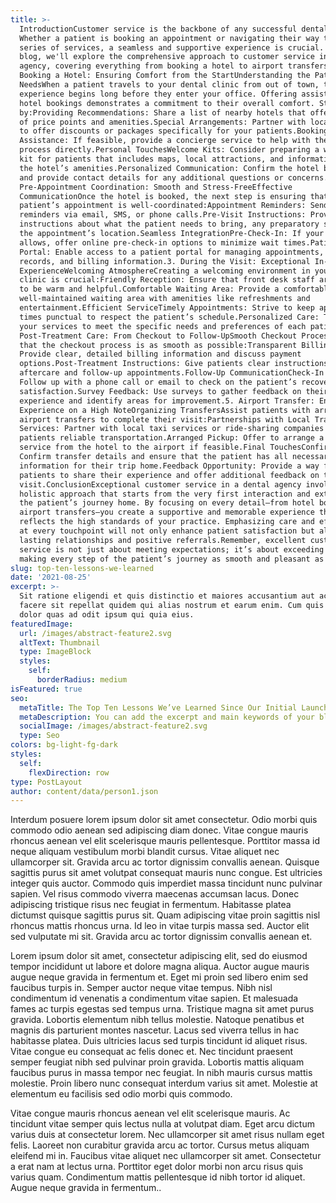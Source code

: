 ```yaml
---
title: >-
  IntroductionCustomer service is the backbone of any successful dental agency.
  Whether a patient is booking an appointment or navigating their way through a
  series of services, a seamless and supportive experience is crucial. In this
  blog, we'll explore the comprehensive approach to customer service in a dental
  agency, covering everything from booking a hotel to airport transfers.1.
  Booking a Hotel: Ensuring Comfort from the StartUnderstanding the Patient's
  NeedsWhen a patient travels to your dental clinic from out of town, their
  experience begins long before they enter your office. Offering assistance with
  hotel bookings demonstrates a commitment to their overall comfort. Start
  by:Providing Recommendations: Share a list of nearby hotels that offer a range
  of price points and amenities.Special Arrangements: Partner with local hotels
  to offer discounts or packages specifically for your patients.Booking
  Assistance: If feasible, provide a concierge service to help with the booking
  process directly.Personal TouchesWelcome Kits: Consider preparing a welcome
  kit for patients that includes maps, local attractions, and information about
  the hotel’s amenities.Personalized Communication: Confirm the hotel booking
  and provide contact details for any additional questions or concerns.2.
  Pre-Appointment Coordination: Smooth and Stress-FreeEffective
  CommunicationOnce the hotel is booked, the next step is ensuring that the
  patient’s appointment is well-coordinated:Appointment Reminders: Send timely
  reminders via email, SMS, or phone calls.Pre-Visit Instructions: Provide clear
  instructions about what the patient needs to bring, any preparatory steps, and
  the appointment’s location.Seamless IntegrationPre-Check-In: If your system
  allows, offer online pre-check-in options to minimize wait times.Patient
  Portal: Enable access to a patient portal for managing appointments, medical
  records, and billing information.3. During the Visit: Exceptional In-Office
  ExperienceWelcoming AtmosphereCreating a welcoming environment in your dental
  clinic is crucial:Friendly Reception: Ensure that front desk staff are trained
  to be warm and helpful.Comfortable Waiting Area: Provide a comfortable and
  well-maintained waiting area with amenities like refreshments and
  entertainment.Efficient ServiceTimely Appointments: Strive to keep appointment
  times punctual to respect the patient’s schedule.Personalized Care: Tailor
  your services to meet the specific needs and preferences of each patient.4.
  Post-Treatment Care: From Checkout to Follow-UpSmooth Checkout ProcessEnsure
  that the checkout process is as smooth as possible:Transparent Billing:
  Provide clear, detailed billing information and discuss payment
  options.Post-Treatment Instructions: Give patients clear instructions for
  aftercare and follow-up appointments.Follow-Up CommunicationCheck-In Calls:
  Follow up with a phone call or email to check on the patient’s recovery and
  satisfaction.Survey Feedback: Use surveys to gather feedback on their
  experience and identify areas for improvement.5. Airport Transfer: Ending the
  Experience on a High NoteOrganizing TransfersAssist patients with arranging
  airport transfers to complete their visit:Partnerships with Local Transport
  Services: Partner with local taxi services or ride-sharing companies to offer
  patients reliable transportation.Arranged Pickup: Offer to arrange a pick-up
  service from the hotel to the airport if feasible.Final TouchesConfirmation:
  Confirm transfer details and ensure that the patient has all necessary
  information for their trip home.Feedback Opportunity: Provide a way for
  patients to share their experience and offer additional feedback on their
  visit.ConclusionExceptional customer service in a dental agency involves a
  holistic approach that starts from the very first interaction and extends to
  the patient’s journey home. By focusing on every detail—from hotel bookings to
  airport transfers—you create a supportive and memorable experience that
  reflects the high standards of your practice. Emphasizing care and efficiency
  at every touchpoint will not only enhance patient satisfaction but also build
  lasting relationships and positive referrals.Remember, excellent customer
  service is not just about meeting expectations; it’s about exceeding them and
  making every step of the patient’s journey as smooth and pleasant as possible.
slug: top-ten-lessons-we-learned
date: '2021-08-25'
excerpt: >-
  Sit ratione eligendi et quis distinctio et maiores accusantium aut accusamus
  facere sit repellat quidem qui alias nostrum et earum enim. Cum quis sint eos
  dolor quas ad odit ipsum qui quia eius.
featuredImage:
  url: /images/abstract-feature2.svg
  altText: Thumbnail
  type: ImageBlock
  styles:
    self:
      borderRadius: medium
isFeatured: true
seo:
  metaTitle: The Top Ten Lessons We’ve Learned Since Our Initial Launch
  metaDescription: You can add the excerpt and main keywords of your blog post here.
  socialImage: /images/abstract-feature2.svg
  type: Seo
colors: bg-light-fg-dark
styles:
  self:
    flexDirection: row
type: PostLayout
author: content/data/person1.json
---
```


Interdum posuere lorem ipsum dolor sit amet consectetur. Odio morbi quis commodo odio aenean sed adipiscing diam donec. Vitae congue mauris rhoncus aenean vel elit scelerisque mauris pellentesque. Porttitor massa id neque aliquam vestibulum morbi blandit cursus. Vitae aliquet nec ullamcorper sit. Gravida arcu ac tortor dignissim convallis aenean. Quisque sagittis purus sit amet volutpat consequat mauris nunc congue. Est ultricies integer quis auctor. Commodo quis imperdiet massa tincidunt nunc pulvinar sapien. Vel risus commodo viverra maecenas accumsan lacus. Donec adipiscing tristique risus nec feugiat in fermentum. Habitasse platea dictumst quisque sagittis purus sit. Quam adipiscing vitae proin sagittis nisl rhoncus mattis rhoncus urna. Id leo in vitae turpis massa sed. Auctor elit sed vulputate mi sit. Gravida arcu ac tortor dignissim convallis aenean et.

Lorem ipsum dolor sit amet, consectetur adipiscing elit, sed do eiusmod tempor incididunt ut labore et dolore magna aliqua. Auctor augue mauris augue neque gravida in fermentum et. Eget mi proin sed libero enim sed faucibus turpis in. Semper auctor neque vitae tempus. Nibh nisl condimentum id venenatis a condimentum vitae sapien. Et malesuada fames ac turpis egestas sed tempus urna. Tristique magna sit amet purus gravida. Lobortis elementum nibh tellus molestie. Natoque penatibus et magnis dis parturient montes nascetur. Lacus sed viverra tellus in hac habitasse platea. Duis ultricies lacus sed turpis tincidunt id aliquet risus. Vitae congue eu consequat ac felis donec et. Nec tincidunt praesent semper feugiat nibh sed pulvinar proin gravida. Lobortis mattis aliquam faucibus purus in massa tempor nec feugiat. In nibh mauris cursus mattis molestie. Proin libero nunc consequat interdum varius sit amet. Molestie at elementum eu facilisis sed odio morbi quis commodo.

Vitae congue mauris rhoncus aenean vel elit scelerisque mauris. Ac tincidunt vitae semper quis lectus nulla at volutpat diam. Eget arcu dictum varius duis at consectetur lorem. Nec ullamcorper sit amet risus nullam eget felis. Laoreet non curabitur gravida arcu ac tortor. Cursus metus aliquam eleifend mi in. Faucibus vitae aliquet nec ullamcorper sit amet. Consectetur a erat nam at lectus urna. Porttitor eget dolor morbi non arcu risus quis varius quam. Condimentum mattis pellentesque id nibh tortor id aliquet. Augue neque gravida in fermentum..
